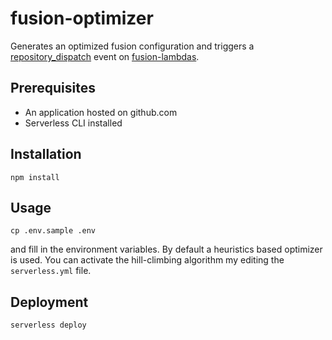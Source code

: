 # fusion-optimizer

Generates an optimized fusion configuration and triggers a [repository_dispatch](https://help.github.com/en/actions/reference/events-that-trigger-workflows#external-events-repository_dispatch) event on [fusion-lambdas](http://github.com/jzlai/fusion-lamnbdas).

## Prerequisites

- An application hosted on github.com
- Serverless CLI installed

## Installation

```
npm install
```

## Usage

```
cp .env.sample .env
```

and fill in the environment variables. By default a heuristics based optimizer is used. You can activate the hill-climbing algorithm my editing the `serverless.yml` file.

## Deployment

```
serverless deploy
```
